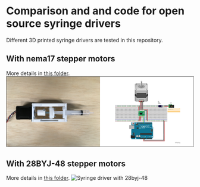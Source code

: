 # Comparison and and code for open source syringe drivers
Different 3D printed syringe drivers are tested in this repository.
## With nema17 stepper motors
More details in [this folder](a4988-drivers_nema17/).
![Syringe driver with nema17](images/nema17.png)  
## With 28BYJ-48 stepper motors
More details in [this folder](uln2003a_28byj-48/).
![Syringe driver with 28byj-48](images/28byj.png)  
